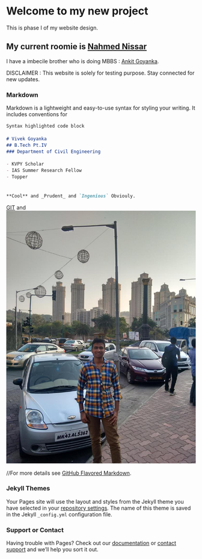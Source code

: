 # Welcome to my new project
This is phase I of my website design.

## My current roomie is [Nahmed Nissar](https://www.linkedin.com/in/nahmed-nissar-a4411b145/)

I have a imbecile brother who is doing MBBS : [Ankit Goyanka](https://www.facebook.com/ankit.goyanka). 

DISCLAIMER : This website is solely for testing purpose. Stay connected for new updates.

### Markdown

Markdown is a lightweight and easy-to-use syntax for styling your writing. It includes conventions for

```markdown
Syntax highlighted code block

# Vivek Goyanka 
## B.Tech Pt.IV
### Department of Civil Engineering

- KVPY Scholar
- IAS Summer Research Fellow
- Topper


**Cool** and _Prudent_ and `Ingenious` Obviouly.

```
[GIT](https://github.com/vivekgoyanka/bionic1) and ![Image](https://github.com/vivekgoyanka/vivekgoyanka.github.io/blob/master/vk1.jpg)

//For more details see [GitHub Flavored Markdown](https://guides.github.com/features/mastering-markdown/).

### Jekyll Themes

Your Pages site will use the layout and styles from the Jekyll theme you have selected in your [repository settings](https://github.com/vivekgoyanka/vivekgoyanka.github.io/settings). The name of this theme is saved in the Jekyll `_config.yml` configuration file.

### Support or Contact

Having trouble with Pages? Check out our [documentation](https://help.github.com/categories/github-pages-basics/) or [contact support](https://github.com/contact) and we’ll help you sort it out.
